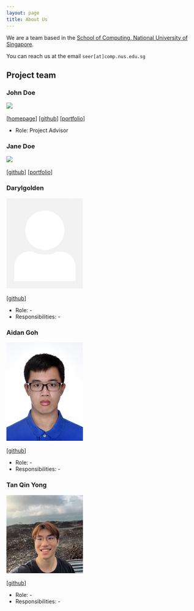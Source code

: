 ```yaml
---
layout: page
title: About Us
---
```


We are a team based in the [School of Computing, National University of Singapore](http://www.comp.nus.edu.sg).

You can reach us at the email `seer[at]comp.nus.edu.sg`

## Project team

### John Doe

<img src="images/johndoe.png" width="200px">

[[homepage](http://www.comp.nus.edu.sg/~damithch)]
[[github](https://github.com/johndoe)]
[[portfolio](team/johndoe.md)]

* Role: Project Advisor

### Jane Doe

<img src="images/johndoe.png" width="200px">

[[github](http://github.com/johndoe)]
[[portfolio](team/johndoe.md)]


### Darylgolden

<img src="images/darylgolden.png" width="200px">

[[github](http://github.com/darylgolden)]

* Role: -
* Responsibilities: -

### Aidan Goh

<img src="images/topkec.png" width="200px">

[[github](https://github.com/TopKec)]

* Role: -
* Responsibilities: -

### Tan Qin Yong

<img src="images/tanqinyong.png" width="200px">

[[github](http://github.com/tanqinyong)]

* Role: -
* Responsibilities: -
